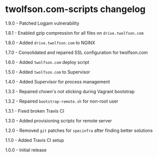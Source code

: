 # twolfson.com-scripts changelog
1.9.0 - Patched Logjam vulnerability

1.8.1 - Enabled gzip compression for all files on `drive.twolfson.com`

1.8.0 - Added `drive.twolfson.com` to NGINX

1.7.0 - Consolidated and repaired SSL configuration for twolfson.com

1.6.0 - Added `twolfson.com` deploy script

1.5.0 - Added `twolfson.com` to Supervisor

1.4.0 - Added Supervisor for process management

1.3.3 - Repaired chown's not sticking during Vagrant bootstrap

1.3.2 - Repaired `bootstrap-remote.sh` for non-root user

1.3.1 - Fixed broken Travis CI

1.3.0 - Added provisioning scripts for remote server

1.2.0 - Removed `git` patches for `specinfra` after finding better solutions

1.1.0 - Added Travis CI setup

1.0.0 - Initial release
